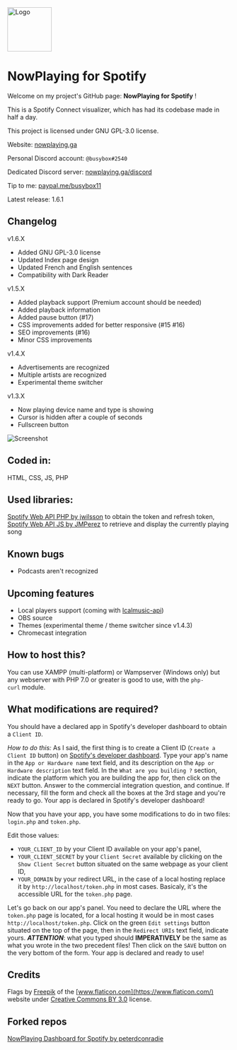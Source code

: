 <img src="https://github.com/busybox11/NowPlaying-for-Spotify/blob/master/favicon.png?" alt="Logo" width="100px" height="100px">

# NowPlaying for Spotify

Welcome on my project's GitHub page: **NowPlaying for Spotify** !

This is a Spotify Connect visualizer, which has had its codebase made in half a day.

This project is licensed under GNU GPL-3.0 license.

Website: [nowplaying.ga](https://nowplaying.ga)

Personal Discord account: `@busybox#2540`

Dedicated Discord server: [nowplaying.ga/discord](https://nowplaying.ga/discord)

Tip to me: [paypal.me/busybox11](https://paypal.me/busybox11)

Latest release: 1.6.1

## **Changelog**

v1.6.X
- Added GNU GPL-3.0 license
- Updated Index page design 
- Updated French and English sentences 
- Compatibility with Dark Reader

v1.5.X
- Added playback support (Premium account should be needed)
- Added playback information
- Added pause button (#17)
- CSS improvements added for better responsive (#15 #16)
- SEO improvements (#16)
- Minor CSS improvements

v1.4.X
- Advertisements are recognized
- Multiple artists are recognized
- Experimental theme switcher

v1.3.X
- Now playing device name and type is showing
- Cursor is hidden after a couple of seconds
- Fullscreen button

![Screenshot](https://github.com/busybox11/NowPlaying-for-Spotify/blob/master/Screenshot.png?)

## **Coded in:**

HTML, CSS, JS, PHP

## **Used libraries:**

[Spotify Web API PHP by jwilsson](https://github.com/jwilsson/spotify-web-api-php) to obtain the token and refresh token,
[Spotify Web API JS by JMPerez](https://github.com/jmperez/spotify-web-api-js) to retrieve and display the currently playing song

## **Known bugs**

- Podcasts aren't recognized

## **Upcoming features**

- Local players support (coming with [lcalmusic-api](https://github.com/busybox11/localmusic-api/projects))
- OBS source
- Themes (experimental theme / theme switcher since v1.4.3)
- Chromecast integration

## **How to host this?**

You can use XAMPP (multi-platform) or Wampserver (Windows only) but any webserver with PHP 7.0 or greater is good to use, with the `php-curl` module.

## **What modifications are required?**

You should have a declared app in Spotify's developer dashboard to obtain a `Client ID`.

*How to do this:*
As I said, the first thing is to create a Client ID (`Create a Client ID` button) on [Spotify's developer dashboard](https://developer.spotify.com/dashboard/applications).
Type your app's name in the `App or Hardware name` text field, and its description on the `App or Hardware description` text field. In the `What are you building ?` section, indicate the platform which you are building the app for, then click on the `NEXT` button. Answer to the commercial integration question, and continue. If necessary, fill the form and check all the boxes at the 3rd stage and you're ready to go. Your app is declared in Spotify's developer dashboard!

Now that you have your app, you have some modifications to do in two files: `login.php` and `token.php`.

Edit those values:

- `YOUR_CLIENT_ID` by your Client ID available on your app's panel,
- `YOUR_CLIENT_SECRET` by your `Client Secret` available by clicking on the `Show Client Secret` button situated on the same webpage as your client ID,
- `YOUR_DOMAIN` by your redirect URL, in the case of a local hosting replace it by `http://localhost/token.php` in most cases. Basicaly, it's the accessible URL for the `token.php` page.

Let's go back on our app's panel. You need to declare the URL where the `token.php` page is located, for a local hosting it would be in most cases `http://localhost/token.php`. Click on the green `Edit settings` button situated on the top of the page, then in the `Redirect URIs` text field, indicate yours. ***ATTENTION***: what you typed should **IMPERATIVELY** be the same as what you wrote in the two precedent files! Then click on the `SAVE` button on the very bottom of the form. Your app is declared and ready to use!

## **Credits**
Flags by [Freepik](https://www.freepik.com/) of the [www.flaticon.com](https://www.flaticon.com/) website under [Creative Commons BY 3.0](http://creativecommons.org/licenses/by/3.0/) license.

## **Forked repos**
[NowPlaying Dashboard for Spotify by peterdconradie](https://github.com/peterdconradie/Now-Playing-Dashboard-for-Spotify)
